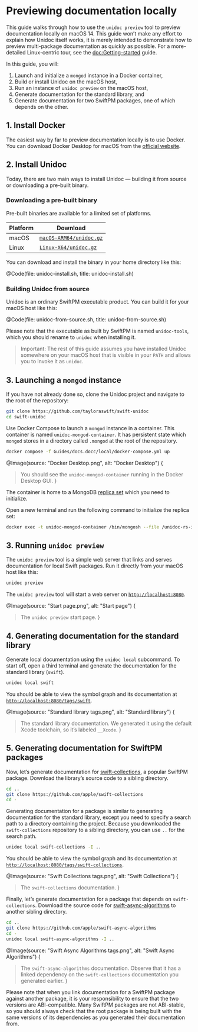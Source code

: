 # Previewing documentation locally

This guide walks through how to use the `unidoc preview` tool to preview documentation locally on macOS 14. This guide won’t make any effort to explain how Unidoc itself works, it is merely intended to demonstrate how to preview multi-package documentation as quickly as possible. For a more-detailed Linux-centric tour, see the <doc:Getting-started> guide.

In this guide, you will:

1.  Launch and initialize a `mongod` instance in a Docker container,
2.  Build or install Unidoc on the macOS host,
3.  Run an instance of `unidoc preview` on the macOS host,
4.  Generate documentation for the standard library, and
5.  Generate documentation for two SwiftPM packages, one of which depends on the other.


## 1. Install Docker

The easiest way by far to preview documentation locally is to use Docker. You can download Docker Desktop for macOS from the [official website](https://www.docker.com/products/docker-desktop).


## 2. Install Unidoc

Today, there are two main ways to install Unidoc — building it from source or downloading a pre-built binary.

### Downloading a pre-built binary

Pre-built binaries are available for a limited set of platforms.

| Platform | Download |
|----------|----------|
| macOS    | [`macOS-ARM64/unidoc.gz`](https://static.swiftinit.org/unidoc/0.19.0/macOS-ARM64/unidoc.gz) |
| Linux    | [`Linux-X64/unidoc.gz`](https://static.swiftinit.org/unidoc/0.19.0/Linux-X64/unidoc.gz) |


You can download and install the binary in your home directory like this:

@Code(file: unidoc-install.sh, title: unidoc-install.sh)


### Building Unidoc from source

Unidoc is an ordinary SwiftPM executable product. You can build it for your macOS host like this:

@Code(file: unidoc-from-source.sh, title: unidoc-from-source.sh)

Please note that the executable as built by SwiftPM is named `unidoc-tools`, which you should rename to `unidoc` when installing it.


>   Important:
>   The rest of this guide assumes you have installed Unidoc somewhere on your macOS host that is visible in your `PATH` and allows you to invoke it as `unidoc`.


## 3. Launching a `mongod` instance

If you have not already done so, clone the Unidoc project and navigate to the root of the repository:

```bash
git clone https://github.com/tayloraswift/swift-unidoc
cd swift-unidoc
```

Use Docker Compose to launch a `mongod` instance in a container. This container is named `unidoc-mongod-container`. It has persistent state which `mongod` stores in a directory called `.mongod` at the root of the repository.

```bash
docker compose -f Guides/docs.docc/local/docker-compose.yml up
```

@Image(source: "Docker Desktop.png", alt: "Docker Desktop") {
>   You should see the `unidoc-mongod-container` running in the Docker Desktop GUI.
}


The container is home to a MongoDB [replica set](https://www.mongodb.com/docs/manual/reference/replica-configuration/) which you need to initialize.

Open a new terminal and run the following command to initialize the replica set:

```bash
docker exec -t unidoc-mongod-container /bin/mongosh --file /unidoc-rs-init.js
```


## 3. Running `unidoc preview`

The `unidoc preview` tool is a simple web server that links and serves documentation for local Swift packages. Run it directly from your macOS host like this:

```bash
unidoc preview
```

The `unidoc preview` tool will start a web server on [`http://localhost:8080`](http://localhost:8080).

@Image(source: "Start page.png", alt: "Start page") {
>   The `unidoc preview` start page.
}

## 4. Generating documentation for the standard library

Generate local documentation using the `unidoc local` subcommand. To start off, open a third terminal and generate the documentation for the standard library (`swift`).

```bash
unidoc local swift
```

You should be able to view the symbol graph and its documentation at [`http://localhost:8080/tags/swift`](http://localhost:8080/tags/swift).

@Image(source: "Standard library tags.png", alt: "Standard library") {
>   The standard library documentation. We generated it using the default Xcode toolchain, so it’s labeled `__Xcode`.
}


## 5. Generating documentation for SwiftPM packages

Now, let’s generate documentation for [swift-collections](https://github.com/apple/swift-collections), a popular SwiftPM package. Download the library’s source code to a sibling directory.

```bash
cd ..
git clone https://github.com/apple/swift-collections
cd -
```

Generating documentation for a package is similar to generating documentation for the standard library, except you need to specify a search path to a directory containing the project. Because you downloaded the `swift-collections` repository to a sibling directory, you can use `..` for the search path.

```bash
unidoc local swift-collections -I ..
```

You should be able to view the symbol graph and its documentation at [`http://localhost:8080/tags/swift-collections`](http://localhost:8080/tags/swift-collections).

@Image(source: "Swift Collections tags.png", alt: "Swift Collections") {
>   The `swift-collections` documentation.
}

Finally, let’s generate documentation for a package that depends on `swift-collections`. Download the source code for [swift-async-algorithms](https://github.com/apple/swift-async-algorithms) to another sibling directory.

```bash
cd ..
git clone https://github.com/apple/swift-async-algorithms
cd -
unidoc local swift-async-algorithms -I ..
```


@Image(source: "Swift Async Algorithms tags.png", alt: "Swift Async Algorithms") {
>   The `swift-async-algorithms` documentation. Observe that it has a linked dependency on the `swift-collections` documentation you generated earlier.
}

Please note that when you link documentation for a SwiftPM package against another package, it is your responsibility to ensure that the two versions are ABI-compatible. Many SwiftPM packages are not ABI-stable, so you should always check that the root package is being built with the same versions of its dependencies as you generated their documentation from.
